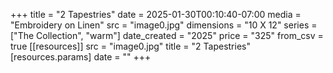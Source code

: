 +++
title = "2 Tapestries"
date = 2025-01-30T00:10:40-07:00
media = "Embroidery on Linen"
src = "image0.jpg"
dimensions = "10 X 12"
series = ["The Collection", "warm"]
date_created = "2025"
price = "325"
from_csv = true
[[resources]]
  src = "image0.jpg"
  title = "2 Tapestries"
  [resources.params]
  date = ""
+++